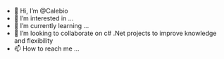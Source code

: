 - 👋 Hi, I’m @Calebio
- 👀 I’m interested in ...
- 🌱 I’m currently learning ...
- 💞️ I’m looking to collaborate on c# .Net projects to improve knowledge and flexibility
- 📫 How to reach me ...

<!---
Calebio/Calebio is a ✨ special ✨ repository because its `README.md` (this file) appears on your GitHub profile.
You can click the Preview link to take a look at your changes.
--->
